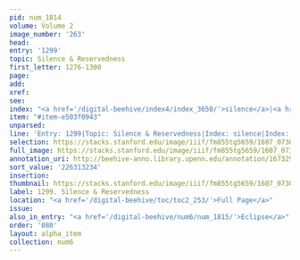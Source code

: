 ```yaml
---
pid: num_1814
volume: Volume 2
image_number: '263'
head:
entry: '1299'
topic: Silence & Reservedness
first_letter: 1276-1300
page:
add:
xref:
see:
index: "<a href='/digital-beehive/index4/index_3650/'>silence</a>|<a href='/digital-beehive/index2/index_1730/'>harpocrates</a>"
item: "#item-e503f0943"
unparsed:
line: 'Entry: 1299|Topic: Silence & Reservedness|Index: silence|Index: harpocrates|#item-e503f0943'
selection: https://stacks.stanford.edu/image/iiif/fm855tg5659/1607_0730/390,3234,2860,622/full/0/default.jpg
full_image: https://stacks.stanford.edu/image/iiif/fm855tg5659/1607_0730/full/full/0/default.jpg
annotation_uri: http://beehive-anno.library.upenn.edu/annotation/1673299184667
sort_value: '226313234'
insertion:
thumbnail: https://stacks.stanford.edu/image/iiif/fm855tg5659/1607_0730/390,3234,600,180/250,/0/default.jpg
label: 1299. Silence & Reservedness
location: "<a href='/digital-beehive/toc/toc2_253/'>Full Page</a>"
issue:
also_in_entry: "<a href='/digital-beehive/num6/num_1815/'>Eclipse</a>"
order: '080'
layout: alpha_item
collection: num6
---
```

